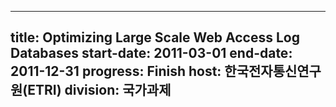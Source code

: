 
---
title: Optimizing Large Scale Web Access Log Databases
start-date: 2011-03-01
end-date: 2011-12-31
progress: Finish
host: 한국전자통신연구원(ETRI)
division: 국가과제
---
